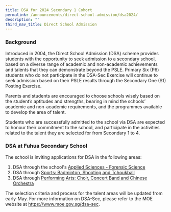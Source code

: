 ```yaml
---
title: DSA for 2024 Secondary 1 Cohort
permalink: /announcements/direct-school-admission/dsa2024/
description: ""
third_nav_title: Direct School Admission
---
```

### Background <br> 
Introduced in 2004, the Direct School Admission (DSA) scheme provides students with the opportunity to seek admission to a secondary school, based on a diverse range of academic and non-academic achievements and talents that they can demonstrate beyond the PSLE. Primary Six (P6) students who do not participate in the DSA-Sec Exercise will continue to seek admission based on their PSLE results through the Secondary One (S1) Posting Exercise. 

Parents and students are encouraged to choose schools wisely based on the student’s aptitudes and strengths, bearing in mind the schools’ academic and non-academic requirements, and the programmes available to develop the area of talent.

Students who are successfully admitted to the school via DSA are expected to honour their commitment to the school, and participate in the activities related to the talent they are selected for from Secondary 1 to 4.

### DSA at Fuhua Secondary School
The school is inviting applications for DSA in the following areas: 

1. DSA through the school's [Applied Sciences - Forensic Science](/announcements/dsa-through-alp/)
2. DSA through [Sports: Badminton, Shooting and Tchoukball](/announcements/dsa-through-sports/)
3. DSA through [Performing Arts: Choir, Concert Band and Chinese Orchestra](/announcements/dsa-through-performing-arts/)

The selection criteria and process for the talent areas will be updated from early-May. For more information on DSA-Sec, please refer to the MOE website at https://www.moe.gov.sg/dsa-sec.